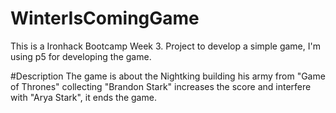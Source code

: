 # WinterIsComingGame
This is a Ironhack Bootcamp Week 3. 
Project to develop a simple game, I'm using p5 for developing the game. 

#Description 
The game is about the Nightking building his army from "Game of Thrones" collecting "Brandon Stark" increases the score and interfere with "Arya Stark", it ends the game.

